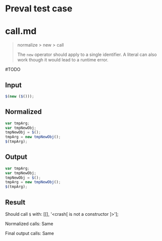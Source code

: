 # Preval test case

# call.md

> normalize > new > call
>
> The `new` operator should apply to a single identifier. A literal can also work though it would lead to a runtime error.

#TODO

## Input

`````js filename=intro
$(new ($()));
`````

## Normalized

`````js filename=intro
var tmpArg;
var tmpNewObj;
tmpNewObj = $();
tmpArg = new tmpNewObj();
$(tmpArg);
`````

## Output

`````js filename=intro
var tmpArg;
var tmpNewObj;
tmpNewObj = $();
tmpArg = new tmpNewObj();
$(tmpArg);
`````

## Result

Should call `$` with:
[[], '<crash[ <ref> is not a constructor ]>'];

Normalized calls: Same

Final output calls: Same
